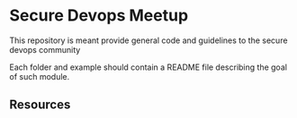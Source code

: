 # Secure Devops Meetup

This repository is meant provide general code and guidelines to the secure devops community

Each folder and example should contain a README file describing the goal of such module.

## Resources

